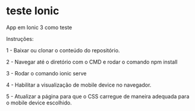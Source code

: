 # teste Ionic
App em Ionic 3 como teste

Instruções:

1 - Baixar ou clonar o conteúdo do repositório.

2 - Navegar até o diretório com o CMD e rodar o comando npm install

3 - Rodar o comando ionic serve

4 - Habilitar a visualização de mobile device no navegador.

5 - Atualizar a página para que o CSS carregue de maneira adequada para o mobile device escolhido.

